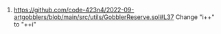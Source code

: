 1. https://github.com/code-423n4/2022-09-artgobblers/blob/main/src/utils/GobblerReserve.sol#L37
Change "i++" to "++i"